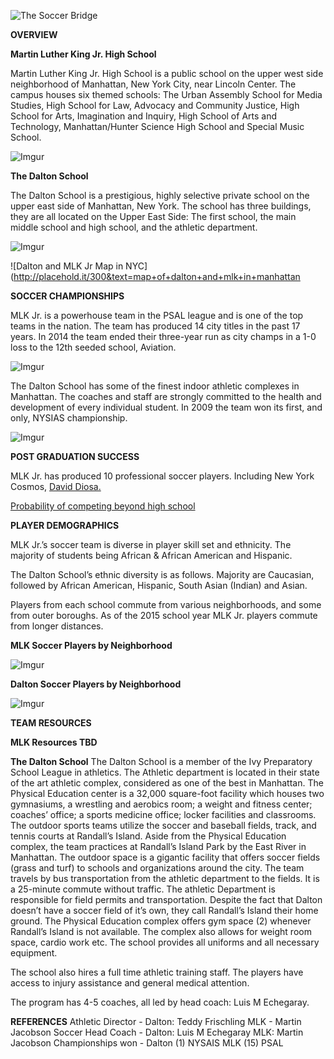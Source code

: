 ![The Soccer Bridge](http://placehold.it/300&text=the+soccer+bridge)

**OVERVIEW**

**Martin Luther King Jr. High School**
 
Martin Luther King Jr. High School is a public school on the upper west side neighborhood of Manhattan, New York City, near Lincoln Center. The campus houses six themed schools: The Urban Assembly School for Media Studies, High School for Law, Advocacy and Community Justice, High School for Arts, Imagination and Inquiry, High School of Arts and Technology, Manhattan/Hunter Science High School and Special Music School.

![Imgur](http://i.imgur.com/8MSBC5l.jpg)

**The Dalton School**

The Dalton School is a prestigious, highly selective private school on the upper east side of Manhattan, New York.  The school has three buildings, they are all located on the Upper East Side:  The first school, the main middle school and high school, and the athletic department.  

![Imgur](http://i.imgur.com/giqUm3W.jpg)

![Dalton and MLK Jr Map in NYC](http://placehold.it/300&text=map+of+dalton+and+mlk+in+manhattan

**SOCCER CHAMPIONSHIPS**

MLK Jr. is a powerhouse team in the PSAL league and is one of the top teams in the nation. The team has produced 14 city titles in the past 17 years. In 2014 the team ended their three-year run as city champs in a 1-0 loss to the 12th seeded school, Aviation.

![Imgur](http://i.imgur.com/foECfwx.png)

The Dalton School has some of the finest indoor athletic complexes in Manhattan. The coaches and staff are strongly committed to the health and development of every individual student. In 2009 the team won its first, and only, NYSIAS championship.

![Imgur](http://i.imgur.com/Sg10sJa.png)

**POST GRADUATION SUCCESS**

MLK Jr. has produced 10 professional soccer players. Including New York Cosmos, [David Diosa.](http://www.nycosmos.com/theclub/roster/playerprofile/uuid/ccozavvq1gqo1231svc3zwvms/david-diosa) 

[Probability of competing beyond high school](http://www.ncaa.org/about/resources/research/probability-competing-beyond-high-school)

**PLAYER DEMOGRAPHICS**

MLK Jr.’s soccer team is diverse in player skill set and ethnicity. The majority of students being African & African American and Hispanic.

The Dalton School’s ethnic diversity is as follows. Majority are Caucasian, followed by African American, Hispanic, South Asian (Indian) and Asian.


Players from each school commute from various neighborhoods, and some from outer boroughs. As of the 2015 school year MLK Jr. players commute from longer distances.

**MLK Soccer Players by Neighborhood**

![Imgur](http://i.imgur.com/0pAaAcp.png)

**Dalton Soccer Players by Neighborhood**

![Imgur](http://i.imgur.com/qmpiew6.png)

**TEAM RESOURCES**

**MLK Resources TBD**	

**The Dalton School**
The Dalton School is a member of the Ivy Preparatory School League in athletics.  The Athletic department is located in their state of the art athletic complex, considered as one of the best in Manhattan.  The Physical Education center is a 32,000 square-foot facility which houses two gymnasiums, a wrestling and aerobics room; a weight and fitness center; coaches’ office; a sports medicine office; locker facilities and classrooms. The outdoor sports teams utilize the soccer and baseball fields, track, and tennis courts at Randall’s Island.
Aside from the Physical Education complex, the team practices at Randall’s Island Park by the East River in Manhattan.  The outdoor space is a gigantic facility that offers soccer fields (grass and turf) to schools and organizations around the city.  The team travels by bus transportation from the athletic department to the fields. It is a 25-minute commute without traffic.  The athletic Department is responsible for field permits and transportation.  Despite the fact that Dalton doesn’t have a soccer field of it’s own, they call Randall’s Island their home ground.  The Physical Education complex offers gym space (2) whenever Randall’s Island is not available. The complex also allows for weight room space, cardio work etc.  The school provides all uniforms and all necessary equipment.
 
The school also hires a full time athletic training staff.  The players have access to injury assistance and general medical attention. 
 
The program has 4-5 coaches, all led by head coach: Luis M Echegaray.

**REFERENCES**
Athletic Director - Dalton:  Teddy Frischling
                            MLK - Martin Jacobson
Soccer Head Coach - Dalton: Luis M Echegaray
                                   MLK:    Martin Jacobson
Championships won -  Dalton (1)   NYSAIS
                                    MLK (15)    PSAL
